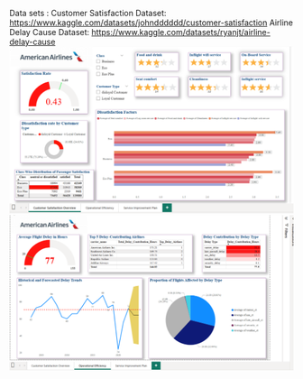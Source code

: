 Data sets : 
Customer Satisfaction Dataset: https://www.kaggle.com/datasets/johndddddd/customer-satisfaction
Airline Delay Cause Dataset: https://www.kaggle.com/datasets/ryanjt/airline-delay-cause
![Model Output](https://github.com/RenjithaMethanath/2.-Customer-Experience-Operational-Analytics-American-Airlines/blob/main/Screenshot%202025-04-12%20185524.png)
![Model Output](https://github.com/RenjithaMethanath/2.-Customer-Experience-Operational-Analytics-American-Airlines/blob/main/Screenshot%202025-04-12%20185540.png)
